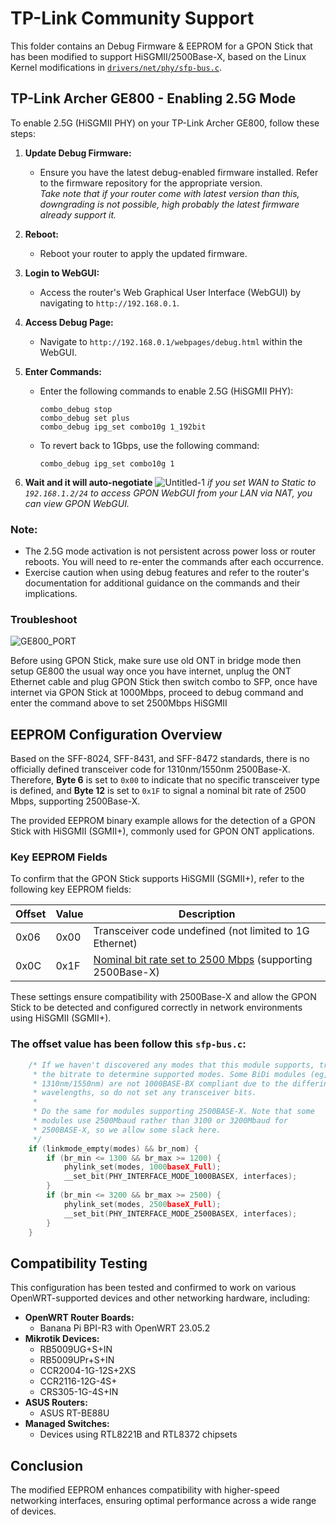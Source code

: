 # TP-Link Community Support
This folder contains an Debug Firmware & EEPROM for a GPON Stick that has been modified to support HiSGMII/2500Base-X, based on the Linux Kernel modifications in [`drivers/net/phy/sfp-bus.c`](https://github.com/torvalds/linux/blob/cf1182944c7cc9f1c21a8a44e0d29abe12527412/drivers/net/phy/sfp-bus.c#L327).

## TP-Link Archer GE800 - Enabling 2.5G Mode
To enable 2.5G (HiSGMII PHY) on your TP-Link Archer GE800, follow these steps:

1. **Update Debug Firmware:**
   - Ensure you have the latest debug-enabled firmware installed. Refer to the firmware repository for the appropriate version. <br>*Take note that if your router come with latest version than this, downgrading is not possible, high probably the latest firmware already support it.*

2. **Reboot:**
   - Reboot your router to apply the updated firmware.

3. **Login to WebGUI:**
   - Access the router's Web Graphical User Interface (WebGUI) by navigating to `http://192.168.0.1`.

4. **Access Debug Page:**
   - Navigate to `http://192.168.0.1/webpages/debug.html` within the WebGUI.

5. **Enter Commands:**
   - Enter the following commands to enable 2.5G (HiSGMII PHY):
      ```plaintext
      combo_debug stop
      combo_debug set plus
      combo_debug ipg_set combo10g 1_192bit
      ```

   - To revert back to 1Gbps, use the following command:
      ```plaintext
      combo_debug ipg_set combo10g 1
      ```
6. **Wait and it will auto-negotiate**
![Untitled-1](https://github.com/user-attachments/assets/2ff2c643-8b5a-4e14-970c-0cdcd50c27b2)
*if you set WAN to Static to `192.168.1.2/24` to access GPON WebGUI from your LAN via NAT, you can view GPON WebGUI.*

### Note:
   - The 2.5G mode activation is not persistent across power loss or router reboots. You will need to re-enter the commands after each occurrence.
   - Exercise caution when using debug features and refer to the router's documentation for additional guidance on the commands and their implications.

### Troubleshoot
![GE800_PORT](https://github.com/user-attachments/assets/4deae770-32ad-432b-b28d-df707fc654ee)

Before using GPON Stick, make sure use old ONT in bridge mode then setup GE800 the usual way
once you have internet, unplug the ONT Ethernet cable and plug GPON Stick then switch combo to SFP,
once have internet via GPON Stick at 1000Mbps, proceed to debug command and enter the command above to set 2500Mbps HiSGMII

## EEPROM Configuration Overview
Based on the SFF-8024, SFF-8431, and SFF-8472 standards, there is no officially defined transceiver code for 1310nm/1550nm 2500Base-X. Therefore, **Byte 6** is set to `0x00` to indicate that no specific transceiver type is defined, and **Byte 12** is set to `0x1F` to signal a nominal bit rate of 2500 Mbps, supporting 2500Base-X.

The provided EEPROM binary example allows for the detection of a GPON Stick with HiSGMII (SGMII+), commonly used for GPON ONT applications.

### Key EEPROM Fields

To confirm that the GPON Stick supports HiSGMII (SGMII+), refer to the following key EEPROM fields:

| Offset | Value | Description                                         |
|--------|-------|-----------------------------------------------------|
| 0x06   | 0x00  | Transceiver code undefined (not limited to 1G Ethernet) |
| 0x0C   | 0x1F  | [Nominal bit rate set to 2500 Mbps](https://github.com/Anime4000/RTL960x/discussions/250#discussion-6288339) (supporting 2500Base-X) |

These settings ensure compatibility with 2500Base-X and allow the GPON Stick to be detected and configured correctly in network environments using HiSGMII (SGMII+).

### The offset value has been follow this `sfp-bus.c`:
```c
	/* If we haven't discovered any modes that this module supports, try
	 * the bitrate to determine supported modes. Some BiDi modules (eg,
	 * 1310nm/1550nm) are not 1000BASE-BX compliant due to the differing
	 * wavelengths, so do not set any transceiver bits.
	 *
	 * Do the same for modules supporting 2500BASE-X. Note that some
	 * modules use 2500Mbaud rather than 3100 or 3200Mbaud for
	 * 2500BASE-X, so we allow some slack here.
	 */
	if (linkmode_empty(modes) && br_nom) {
		if (br_min <= 1300 && br_max >= 1200) {
			phylink_set(modes, 1000baseX_Full);
			__set_bit(PHY_INTERFACE_MODE_1000BASEX, interfaces);
		}
		if (br_min <= 3200 && br_max >= 2500) {
			phylink_set(modes, 2500baseX_Full);
			__set_bit(PHY_INTERFACE_MODE_2500BASEX, interfaces);
		}
	}
```

## Compatibility Testing
This configuration has been tested and confirmed to work on various OpenWRT-supported devices and other networking hardware, including:

- **OpenWRT Router Boards:**
  - Banana Pi BPI-R3 with OpenWRT 23.05.2
- **Mikrotik Devices:**
  - RB5009UG+S+IN
  - RB5009UPr+S+IN
  - CCR2004-1G-12S+2XS
  - CCR2116-12G-4S+
  - CRS305-1G-4S+IN
- **ASUS Routers:**
  - ASUS RT-BE88U
- **Managed Switches:**
  - Devices using RTL8221B and RTL8372 chipsets

## Conclusion
The modified EEPROM enhances compatibility with higher-speed networking interfaces, ensuring optimal performance across a wide range of devices.
